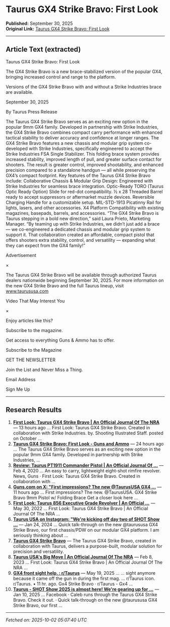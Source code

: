 # Taurus GX4 Strike Bravo: First Look

**Published:** September 30, 2025  
**Original Link:** [Taurus GX4 Strike Bravo: First Look](https://www.gunsandammo.com/editorial/taurus-gx4-strike-bravo-first-look/536912)

---

## Article Text (extracted)

Taurus GX4 Strike Bravo: First Look

The GX4 Strike Bravo is a new brace-stabilized version of the popular GX4, bringing increased control and range to the platform.

 Versions of the GX4 Strike Bravo with and without a Strike Industries brace are available.

September 30, 2025

By Taurus Press Release

The Taurus 
GX4 Strike Bravo
 serves as an exciting new option in the popular 9mm GX4 family. Developed in partnership with Strike Industries, the GX4 Strike Bravo combines compact carry performance with enhanced tactical stability to deliver accuracy and confidence at longer ranges.
The GX4 Strike Bravo features a new chassis and modular grip system co-developed with Strike Industries, specifically engineered to accept the Strike Industries FSA Single Stabilizer. This folding brace system provides increased stability, improved length of pull, and greater surface contact for shooters. The result is greater control, improved shootability, and enhanced precision compared to a standalone handgun — all while preserving the GX4’s compact footprint.
Key features of the Taurus GX4 Strike Bravo include:
Collaborative Chassis & Modular Grip Design: Engineered with Strike Industries for seamless brace integration.
Optic-Ready TORO (Taurus Optic Ready Option) Slide for red-dot compatibility.
½ x 28 Threaded Barrel ready to accept suppressors or aftermarket muzzle devices.
Reversible Charging Handle for a customizable setup.
MIL-STD-1913 Picatinny Rail for lights, lasers, and other accessories.
X4 Platform Compatibility with existing magazines, basepads, barrels, and accessories.
“The GX4 Strike Bravo is Taurus stepping in a bold new direction,” said Laura Prieto, Marketing Manager. “By teaming up with Strike Industries, we didn’t just add a brace — we co-engineered a dedicated chassis and modular grip system to support it. That collaboration created an affordable, compact pistol that offers shooters extra stability, control, and versatility — expanding what they can expect from the GX4 family!”

Advertisement

×

The Taurus GX4 Strike Bravo will be available through authorized Taurus dealers nationwide beginning September 30, 2025.
For more information on the new GX4 Strike Bravo and the full Taurus lineup, visit 
www.taurususa.com

Video That May Interest You

×

Enjoy articles like this?

Subscribe to the magazine.

Get access to everything Guns & Ammo has to offer.

Subscribe to the Magazine

GET THE NEWSLETTER

 Join the List and Never Miss a Thing.

Email Address

Sign Me Up

---

## Research Results

1. **[First Look: Taurus GX4 Strike Bravo | An Official Journal Of The NRA](https://www.shootingillustrated.com/content/first-look-taurus-gx4-strike-bravo/)** — 13 hours ago ... First Look: Taurus GX4 Strike Bravo. Created in collaboration with Strike Industries. by. Shooting Illustrated Staff. posted on October ...
2. **[Taurus GX4 Strike Bravo: First Look - Guns and Ammo](https://www.gunsandammo.com/editorial/taurus-gx4-strike-bravo-first-look/536912)** — 24 hours ago ... The Taurus GX4 Strike Bravo serves as an exciting new option in the popular 9mm GX4 family. Developed in partnership with Strike Industries, ...
3. **[Review: Taurus PT1911 Commander Pistol | An Official Journal Of ...](https://www.shootingillustrated.com/content/review-taurus-pt1911-commander-pistol/)** — Feb 4, 2020 ... An easy to carry, lightweight eight-shot rimfire revolver. News, Guns · First Look: Taurus GX4 Strike Bravo. Created in collaboration with ...
4. **[Guns.com on X: "First impressions? The new @TaurusUSA GX4 ...](https://x.com/Guns_com/status/1973456630302806368)** — 11 hours ago ... First impressions? The new. @TaurusUSA. GX4 Strike Bravo 9mm Pistol w/ Folding Brace Get a closer look here ...
5. **[First Look: Taurus 856 Executive Grade Revolver | An Official ...](https://www.americanhunter.org/content/first-look-taurus-856-executive-grade-revolver/)** — May 30, 2022 ... First Look: Taurus GX4 Strike Bravo | An Official Journal Of The NRA ...
6. **[Taurus USA on Instagram: "We're kicking off day two of SHOT Show ...](https://www.instagram.com/reel/C2fO6poryup/)** — Jan 24, 2024 ... Quick talk-through on the new @taurususa GX4 Strike Bravo, our first chassis/PDW on our modular GX4 platform. I am seriously thinking about ...
7. **[Taurus GX4 Strike Bravo](https://www.strikeindustries.com/tr-segm-tgx4b-kit.html)** — The Taurus GX4 Strike Bravo, created in collaboration with Taurus, delivers a purpose-built, modular solution for precision and versatility.
8. **[Taurus USA's Big Move | An Official Journal Of The NRA](https://www.americanrifleman.org/content/taurus-usa-s-big-move/)** — Feb 8, 2023 ... First Look: Taurus GX4 Strike Bravo | An Official Journal Of The NRA ...
9. **[GX4 front sight help. : r/Taurus](https://www.reddit.com/r/Taurus/comments/1kq0j1l/gx4_front_sight_help/)** — May 19, 2025 ... ... sight anymore because it came off the gun in during the first mag. ... r/Taurus icon. r/Taurus. • 11 hr. ago. Gx4 Strike Bravo · r/Taurus - Gx4 ...
10. **[Taurus - SHOT Show 2025 is almost here! We're gearing up for ...](https://www.facebook.com/photo.php?fbid=1039195834913151&id=100064682319090&set=a.501511628681577)** — Jan 10, 2025 ... Facebook · Caleb runs through the Taurus GX4 Strike Bravo. Check it out. · Quick talk-through on the new @taurususa GX4 Strike Bravo, our first ...

---

*Fetched on: 2025-10-02 05:07:40 UTC*